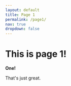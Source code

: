 ```yaml
---
layout: default
title: Page 1
permalink: /page1/
nav: true
dropdown: false
---
```

This is page 1!
===============

**One!**

That's just great.